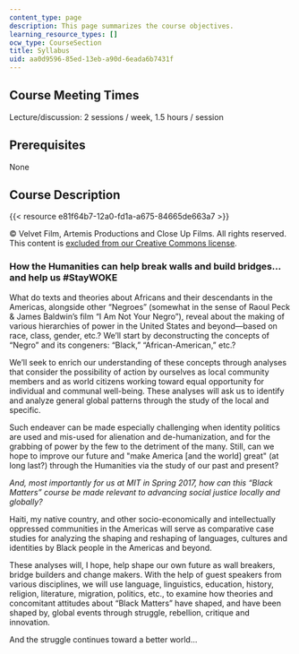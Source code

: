 ```yaml
---
content_type: page
description: This page summarizes the course objectives.
learning_resource_types: []
ocw_type: CourseSection
title: Syllabus
uid: aa0d9596-85ed-13eb-a90d-6eada6b7431f
---
```


Course Meeting Times
--------------------

Lecture/discussion: 2 sessions / week, 1.5 hours / session

Prerequisites
-------------

None

Course Description
------------------

{{< resource e81f64b7-12a0-fd1a-a675-84665de663a7 >}}

© Velvet Film, Artemis Productions and Close Up Films. All rights reserved. This content is [excluded from our Creative Commons license](/help/faq-fair-use/).

### How the Humanities can help break walls and build bridges…and help us #StayWOKE

What do texts and theories about Africans and their descendants in the Americas, alongside other “Negroes” (somewhat in the sense of Raoul Peck & James Baldwin’s film “I Am Not Your Negro”), reveal about the making of various hierarchies of power in the United States and beyond—based on race, class, gender, etc.? We’ll start by deconstructing the concepts of “Negro” and its congeners: “Black,” “African-American,” etc.?

We’ll seek to enrich our understanding of these concepts through analyses that consider the possibility of action by ourselves as local community members and as world citizens working toward equal opportunity for individual and communal well-being. These analyses will ask us to identify and analyze general global patterns through the study of the local and specific.

Such endeaver can be made especially challenging when identity politics are used and mis-used for alienation and de-humanization, and for the grabbing of power by the few to the detriment of the many. Still, can we hope to improve our future and "make America \[and the world\] great" (at long last?) through the Humanities via the study of our past and present?

_And, most importantly for us at MIT in Spring 2017, how can this “Black Matters” course be made relevant to advancing social justice locally and globally?_

Haiti, my native country, and other socio-economically and intellectually oppressed communities in the Americas will serve as comparative case studies for analyzing the shaping and reshaping of languages, cultures and identities by Black people in the Americas and beyond.

These analyses will, I hope, help shape our own future as wall breakers, bridge builders and change makers. With the help of guest speakers from various disciplines, we will use language, linguistics, education, history, religion, literature, migration, politics, etc., to examine how theories and concomitant attitudes about “Black Matters” have shaped, and have been shaped by, global events through struggle, rebellion, critique and innovation.

And the struggle continues toward a better world…